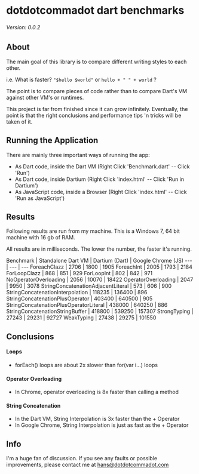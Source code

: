 # dotdotcommadot dart benchmarks
###### Version: 0.0.2

## About
The main goal of this library is to compare different writing styles to each other.

i.e. What is faster? 
```"$hello $world"``` 
or 
```hello + " " + world``` ?

The point is to compare pieces of code rather than to compare Dart's VM against other VM's or runtimes.

This project is far from finished since it can grow infinitely.
Eventually, the point is that the right conclusions and performance tips 'n tricks will be taken of it.

## Running the Application
There are mainly three important ways of running the app:
- As Dart code, inside the Dart VM (Right Click 'Benchmark.dart' -- Click 'Run')
- As Dart code, inside Dartium (Right Click 'index.html' -- Click 'Run in Dartium')
- As JavaScript code, inside a Browser (Right Click 'index.html' -- Click 'Run as JavaScript')

## Results

Following results are run from my machine.
This is a Windows 7, 64 bit machine with 16 gb of RAM.

All results are in milliseconds.
The lower the number, the faster it's running.

Benchmark | Standalone Dart VM | Dartium (Dart) | Google Chrome (JS)
--- | --- | ---
ForeachClazz | 2706 | 1800 | 1905
ForeachInt | 2005 | 1793 | 2184
ForLoopClazz | 868 | 851 | 929
ForLoopInt | 802 | 842 | 971
NoOperatorOverloading | 2056 | 10070 | 18422
OperatorOverloading | 2047 | 9950 | 3078
StringConcatenationAdjacentLiteral | 573 | 606 | 900
StringConcatenationInterpolation | 118235 | 136400 | 896
StringConcatenationPlusOperator | 403400 | 640500 | 905
StringConcatenationPlusOperatorLiteral | 438000 | 640250 | 886
StringConcatenationStringBuffer | 418800 | 539250 | 157307
StrongTyping | 27243 | 29231 | 92727
WeakTyping | 27438 | 29275 | 101550


    
## Conclusions
#### Loops
- forEach() loops are about 2x slower than for(var i...) loops

#### Operator Overloading
- In Chrome, operator overloading is 8x faster than calling a method

#### String Concatenation
- In the Dart VM, String Interpolation is 3x faster than the + Operator
- In Google Chrome, String Interpolation is just as fast as the + Operator


## Info
I'm a huge fan of discussion.
If you see any faults or possible improvements, please
contact me at [hans@dotdotcommadot.com](mailto:hans@dotdotcommadot.com)